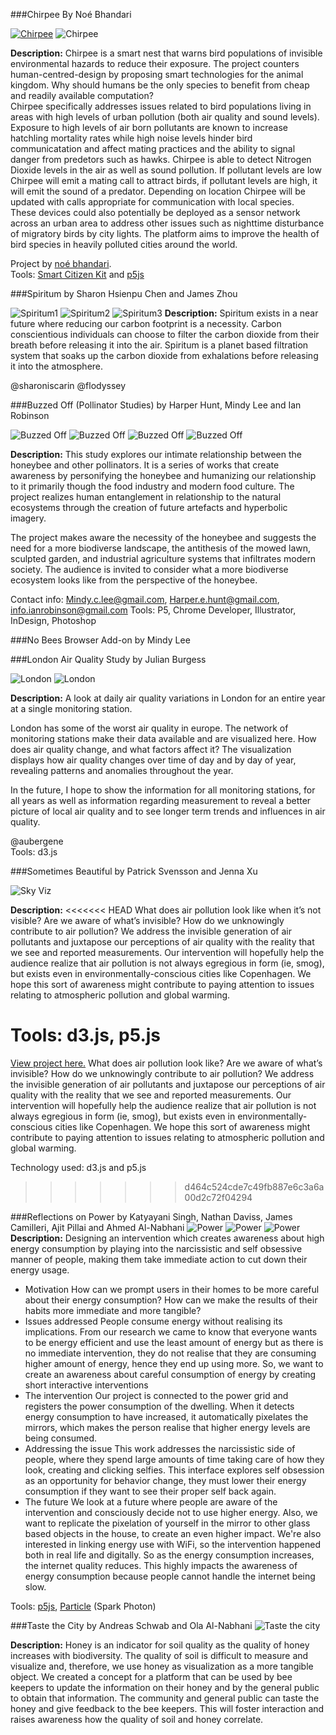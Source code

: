 ###Chirpee
By Noé Bhandari
 
[![Chirpee](https://raw.githubusercontent.com/tegacodes/EccentricInterfaces/master/attachments/studentwork/chirpee/chirpeevid.png)](https://vimeo.com/177072931)
![Chirpee](https://raw.githubusercontent.com/tegacodes/EccentricInterfaces/master/attachments/studentwork/chirpee/c1.gif)
  
**Description:**
Chirpee is a smart nest that warns bird populations of invisible environmental hazards to reduce their exposure. The project counters human-centred-design by proposing smart technologies for the animal kingdom. Why should humans be the only species to benefit from cheap and readily available computation?   
Chirpee specifically addresses issues related to bird populations living in areas with high levels of urban pollution (both air quality and sound levels). Exposure to high levels of air born pollutants are known to increase hatchling mortality rates while high noise levels hinder bird communicatation and affect mating practices and the ability to signal danger from predetors such as hawks. Chirpee is able to detect Nitrogen Dioxide levels in the air as well as sound pollution. If pollutant levels are low Chirpee will emit a mating call to attract birds, if pollutant levels are high, it will emit the sound of a predator. Depending on location Chirpee will be updated with calls appropriate for communication with local species.   
These devices could also potentially be deployed as a sensor network across an urban area to address other issues such as nighttime disturbance of migratory birds by city lights. The platform aims to improve the health of bird species in heavily polluted cities around the world.

Project by [noé bhandari](http://noe2102.wix.com/portfolio).  
Tools: [Smart Citizen Kit](https://smartcitizen.me/kits/) and [p5js](http://p5js.org/)
  
###Spiritum
by Sharon Hsienpu Chen and James Zhou 

![Spiritum1](https://raw.githubusercontent.com/tegacodes/EccentricInterfaces/master/attachments/studentwork/spiritum/s2.jpg)
![Spiritum2](https://raw.githubusercontent.com/tegacodes/EccentricInterfaces/master/attachments/studentwork/spiritum/s1.jpg)
![Spiritum3](https://raw.githubusercontent.com/tegacodes/EccentricInterfaces/master/attachments/studentwork/spiritum/s3.jpg)
**Description:**
Spiritum exists in a near future where reducing our carbon footprint is a necessity. Carbon conscientious individuals can choose to filter the carbon dioxide from their breath before releasing it into the air. Spiritum is a planet based filtration system that soaks up the carbon dioxide from exhalations before releasing it into the atmosphere.

@sharoniscarin @flodyssey


###Buzzed Off (Pollinator Studies)
by Harper Hunt, Mindy Lee and Ian Robinson

![Buzzed Off](https://raw.githubusercontent.com/tegacodes/EccentricInterfaces/master/attachments/studentwork/buzzedoff/b1.jpg)
![Buzzed Off](https://raw.githubusercontent.com/tegacodes/EccentricInterfaces/master/attachments/studentwork/buzzedoff/b4.gif)
![Buzzed Off](https://raw.githubusercontent.com/tegacodes/EccentricInterfaces/master/attachments/studentwork/buzzedoff/b2.jpg)
![Buzzed Off](https://raw.githubusercontent.com/tegacodes/EccentricInterfaces/master/attachments/studentwork/buzzedoff/b3.jpg)

**Description:**
This study explores our intimate relationship between the honeybee and other pollinators. It is a series of works that create awareness by personifying the honeybee and humanizing our relationship to it primarily though the food industry and modern food culture.  The project realizes human entanglement in relationship to the natural ecosystems through the creation of future artefacts and hyperbolic imagery.
  
The project makes aware the necessity of the honeybee and suggests the need for a more biodiverse landscape, the antithesis of the mowed lawn, sculpted garden, and industrial agriculture systems that infiltrates modern society.  The audience is invited to consider what a more biodiverse ecosystem looks like from the perspective of the honeybee.
  
Contact info: Mindy.c.lee@gmail.com, Harper.e.hunt@gmail.com, info.ianrobinson@gmail.com
Tools: P5, Chrome Developer, Illustrator, InDesign, Photoshop

###No Bees Browser Add-on
by Mindy Lee

###London Air Quality Study
by Julian Burgess

![London](https://raw.githubusercontent.com/tegacodes/EccentricInterfaces/master/attachments/studentwork/airquality/a1.jpg)
![London](https://raw.githubusercontent.com/tegacodes/EccentricInterfaces/master/attachments/studentwork/airquality/a2.jpg)

**Description:**
A look at daily air quality variations in London for an entire year at a single monitoring station.  
  
London has some of the worst air quality in europe. The network of monitoring stations make their data available and are visualized here. How does air quality change, and what factors affect it? The visualization displays how air quality changes over time of day and by day of year, revealing patterns and anomalies throughout the year. 
  
In the future, I hope to show the information for all monitoring stations, for all years as well as information regarding measurement to reveal a better picture of local air quality and to see longer term trends and influences in air quality.

@aubergene  
Tools: d3.js

###Sometimes Beautiful
by Patrick Svensson and Jenna Xu

![Sky Viz](https://raw.githubusercontent.com/tegacodes/EccentricInterfaces/master/attachments/studentwork/skyviz/sky1.jpg)

**Description:**
<<<<<<< HEAD
What does air pollution look like when it’s not visible? Are we aware of what’s invisible? How do we unknowingly contribute to air pollution? We address the invisible generation of air pollutants and juxtapose our perceptions of air quality with the reality that we see and reported measurements. Our intervention will hopefully help the audience realize that air pollution is not always egregious in form (ie, smog), but exists even in environmentally-conscious cities like Copenhagen. We hope this sort of awareness might contribute to paying attention to issues relating to atmospheric pollution and global warming.
  
Tools: d3.js, p5.js
=======
[View project here.](https://xujenna.github.io/sometimesbeautiful/)
What does air pollution look like? Are we aware of what’s invisible? How do we unknowingly contribute to air pollution? We address the invisible generation of air pollutants and juxtapose our perceptions of air quality with the reality that we see and reported measurements. Our intervention will hopefully help the audience realize that air pollution is not always egregious in form (ie, smog), but exists even in environmentally-conscious cities like Copenhagen. We hope this sort of awareness might contribute to paying attention to issues relating to atmospheric pollution and global warming.

Technology used: d3.js and p5.js
>>>>>>> d464c524cde7c49fb887e6c3a6a00d2c72f04294

###Reflections on Power
by Katyayani Singh, Nathan Daviss, James Camilleri, Ajit Pillai and Ahmed Al-Nabhani 
![Power](https://raw.githubusercontent.com/tegacodes/EccentricInterfaces/master/attachments/studentwork/power/mirror2.jpg)
![Power](https://raw.githubusercontent.com/tegacodes/EccentricInterfaces/master/attachments/studentwork/power/mirror3.jpg)
![Power](https://raw.githubusercontent.com/tegacodes/EccentricInterfaces/master/attachments/studentwork/power/mirror1.jpg)
**Description:**
Designing an intervention which creates awareness about high energy consumption by playing into the narcissistic and self obsessive manner of people, making them take immediate action to cut down their energy usage.
- Motivation
How can we prompt users in their homes to be more careful about their energy consumption?
How can we make the results of their habits more immediate and more tangible?
- Issues addressed
People consume energy without realising its implications. From our research we came to know that everyone wants to be energy efficient and use the least amount of energy but as there is no immediate intervention, they do not realise that they are consuming higher amount of energy, hence they end up using more.
So, we want to create an awareness about careful consumption of energy by creating short interactive interventions
- The intervention
Our project is connected to the power grid and registers the power consumption of the dwelling. When it detects energy consumption to have increased, it automatically pixelates the mirrors, which makes the person realise that higher energy levels are being consumed.
- Addressing the issue
This work addresses the narcissistic side of people, where they spend large amounts of time taking care of how they look, creating and clicking selfies. This interface explores self obsession as an opportunity for behavior change, they must lower their energy consumption if they want to see their proper self back again.
- The future
We look at a future where people are aware of the intervention and consciously decide not to use higher energy. Also, we want to replicate the pixelation of yourself in the mirror to other glass based objects in the house, to create an even higher impact. We're also interested in linking energy use with WiFi, so the intervention happened both in real life and digitally. So as the energy consumption increases, the internet quality reduces. This highly impacts the awareness of energy consumption because people cannot handle the internet being slow.

Tools: [p5js](https://p5js.org/), [Particle](https://www.particle.io/) (Spark Photon) 

###Taste the City
by Andreas Schwab and Ola Al-Nabhani 
![Taste the city](https://raw.githubusercontent.com/tegacodes/EccentricInterfaces/master/attachments/studentwork/tastecity/t1.jpg)

**Description:**
Honey is an indicator for soil quality as the quality of honey increases with biodiversity. The quality of soil is difficult to measure and visualize and, therefore, we use honey as visualization as a more tangible object.
We created a concept for a platform that can be used by bee keepers to update the information on their honey and by the general public to obtain that information. The community and general public can taste the honey and give feedback to the bee keepers. This will foster interaction and raises awareness how the quality of soil and honey correlate.
